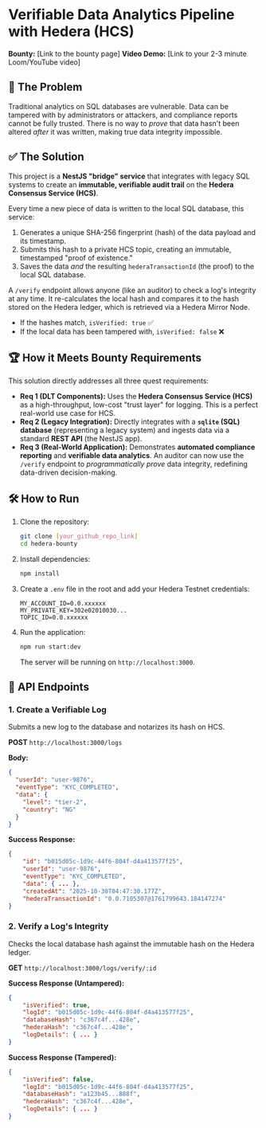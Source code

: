 # Verifiable Data Analytics Pipeline with Hedera (HCS)

**Bounty:** [Link to the bounty page]
**Video Demo:** [Link to your 2-3 minute Loom/YouTube video]

## 🚀 The Problem

Traditional analytics on SQL databases are vulnerable. Data can be tampered with by administrators or attackers, and compliance reports cannot be fully trusted. There is no way to *prove* that data hasn't been altered *after* it was written, making true data integrity impossible.

## ✅ The Solution

This project is a **NestJS "bridge" service** that integrates with legacy SQL systems to create an **immutable, verifiable audit trail** on the **Hedera Consensus Service (HCS)**.

Every time a new piece of data is written to the local SQL database, this service:
1.  Generates a unique SHA-256 fingerprint (hash) of the data payload and its timestamp.
2.  Submits this hash to a private HCS topic, creating an immutable, timestamped "proof of existence."
3.  Saves the data *and* the resulting `hederaTransactionId` (the proof) to the local SQL database.

A `/verify` endpoint allows anyone (like an auditor) to check a log's integrity at any time. It re-calculates the local hash and compares it to the hash stored on the Hedera ledger, which is retrieved via a Hedera Mirror Node.

* If the hashes match, `isVerified: true` ✅
* If the local data has been tampered with, `isVerified: false` ❌

## 🏆 How it Meets Bounty Requirements

This solution directly addresses all three quest requirements:

* **Req 1 (DLT Components):** Uses the **Hedera Consensus Service (HCS)** as a high-throughput, low-cost "trust layer" for logging. This is a perfect real-world use case for HCS.
* **Req 2 (Legacy Integration):** Directly integrates with a **`sqlite` (SQL) database** (representing a legacy system) and ingests data via a standard **REST API** (the NestJS app).
* **Req 3 (Real-World Application):** Demonstrates **automated compliance reporting** and **verifiable data analytics**. An auditor can now use the `/verify` endpoint to *programmatically prove* data integrity, redefining data-driven decision-making.

## 🛠️ How to Run

1.  Clone the repository:
    ```bash
    git clone [your_github_repo_link]
    cd hedera-bounty
    ```
2.  Install dependencies:
    ```bash
    npm install
    ```
3.  Create a `.env` file in the root and add your Hedera Testnet credentials:
    ```.env
    MY_ACCOUNT_ID=0.0.xxxxxx
    MY_PRIVATE_KEY=302e02010030...
    TOPIC_ID=0.0.xxxxxx
    ```
4.  Run the application:
    ```bash
    npm run start:dev
    ```
    The server will be running on `http://localhost:3000`.

## 📡 API Endpoints

### 1. Create a Verifiable Log

Submits a new log to the database and notarizes its hash on HCS.

**POST** `http://localhost:3000/logs`

**Body:**
```json
{
  "userId": "user-9876",
  "eventType": "KYC_COMPLETED",
  "data": {
    "level": "tier-2",
    "country": "NG"
  }
}
````

**Success Response:**

```json
{
    "id": "b015d05c-1d9c-44f6-804f-d4a413577f25",
    "userId": "user-9876",
    "eventType": "KYC_COMPLETED",
    "data": { ... },
    "createdAt": "2025-10-30T04:47:30.177Z",
    "hederaTransactionId": "0.0.7105307@1761799643.184147274"
}
```

### 2\. Verify a Log's Integrity

Checks the local database hash against the immutable hash on the Hedera ledger.

**GET** `http://localhost:3000/logs/verify/:id`

**Success Response (Untampered):**

```json
{
    "isVerified": true,
    "logId": "b015d05c-1d9c-44f6-804f-d4a413577f25",
    "databaseHash": "c367c4f...428e",
    "hederaHash": "c367c4f...428e",
    "logDetails": { ... }
}
```

**Success Response (Tampered):**

```json
{
    "isVerified": false,
    "logId": "b015d05c-1d9c-44f6-804f-d4a413577f25",
    "databaseHash": "a123b45...888f",
    "hederaHash": "c367c4f...428e",
    "logDetails": { ... }
}
```